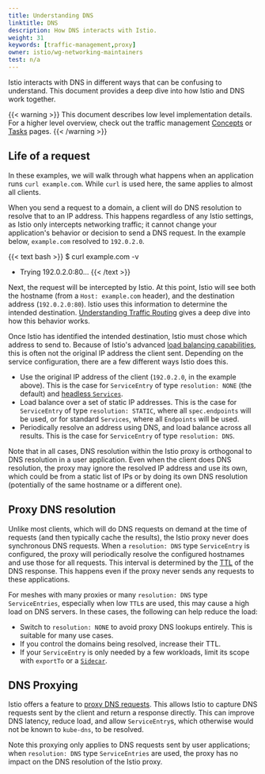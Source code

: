 ```yaml
---
title: Understanding DNS
linktitle: DNS
description: How DNS interacts with Istio.
weight: 31
keywords: [traffic-management,proxy]
owner: istio/wg-networking-maintainers
test: n/a
---
```


Istio interacts with DNS in different ways that can be confusing to understand.
This document provides a deep dive into how Istio and DNS work together.

{{< warning >}}
This document describes low level implementation details. For a higher level overview, check out the traffic management [Concepts](/docs/concepts/traffic-management/) or [Tasks](/docs/tasks/traffic-management/) pages.
{{< /warning >}}

## Life of a request

In these examples, we will walk through what happens when an application runs `curl example.com`.
While `curl` is used here, the same applies to almost all clients.

When you send a request to a domain, a client will do DNS resolution to resolve that to an IP address.
This happens regardless of any Istio settings, as Istio only intercepts networking traffic; it cannot change your application's behavior or decision to send a DNS request.
In the example below, `example.com` resolved to `192.0.2.0`.

{{< text bash >}}
$ curl example.com -v
*   Trying 192.0.2.0:80...
{{< /text >}}

Next, the request will be intercepted by Istio.
At this point, Istio will see both the hostname (from a `Host: example.com` header), and the destination address (`192.0.2.0:80`).
Istio uses this information to determine the intended destination.
[Understanding Traffic Routing](/docs/ops/configuration/traffic-management/traffic-routing/) gives a deep dive into how this behavior works.

Once Istio has identified the intended destination, Istio must chose which address to send to.
Because of Istio's advanced [load balancing capabilities](/docs/concepts/traffic-management/#load-balancing-options), this is often not the original IP address the client sent.
Depending on the service configuration, there are a few different ways Istio does this.

* Use the original IP address of the client (`192.0.2.0`, in the example above).
  This is the case for `ServiceEntry` of type `resolution: NONE` (the default) and [headless `Services`](https://kubernetes.io/docs/concepts/services-networking/service/#headless-services).
* Load balance over a set of static IP addresses.
  This is the case for `ServiceEntry` of type `resolution: STATIC`, where all `spec.endpoints` will be used, or for standard `Services`, where all `Endpoints` will be used.
* Periodically resolve an address using DNS, and load balance across all results.
  This is the case for `ServiceEntry` of type `resolution: DNS`.

Note that in all cases, DNS resolution within the Istio proxy is orthogonal to DNS resolution in a user application.
Even when the client does DNS resolution, the proxy may ignore the resolved IP address and use its own, which could be from
a static list of IPs or by doing its own DNS resolution (potentially of the same hostname or a different one).

## Proxy DNS resolution

Unlike most clients, which will do DNS requests on demand at the time of requests (and then typically cache the results),
the Istio proxy never does synchronous DNS requests.
When a `resolution: DNS` type `ServiceEntry` is configured, the proxy will periodically resolve the configured hostnames and use those for all requests.
This interval is determined by the [TTL](https://en.wikipedia.org/wiki/Time_to_live#DNS_records) of the DNS response.
This happens even if the proxy never sends any requests to these applications.

For meshes with many proxies or many `resolution: DNS` type `ServiceEntries`, especially when low `TTL`s are used, this may cause a high load on DNS servers.
In these cases, the following can help reduce the load:

* Switch to `resolution: NONE` to avoid proxy DNS lookups entirely. This is suitable for many use cases.
* If you control the domains being resolved, increase their TTL.
* If your `ServiceEntry` is only needed by a few workloads, limit its scope with `exportTo` or a [`Sidecar`](/docs/reference/config/networking/sidecar/).

## DNS Proxying

Istio offers a feature to [proxy DNS requests](/docs/ops/configuration/traffic-management/dns-proxy/).
This allows Istio to capture DNS requests sent by the client and return a response directly.
This can improve DNS latency, reduce load, and allow `ServiceEntry`s, which otherwise would not be known to `kube-dns`, to be resolved.

Note this proxying only applies to DNS requests sent by user applications; when `resolution: DNS` type `ServiceEntries` are used,
the proxy has no impact on the DNS resolution of the Istio proxy.
